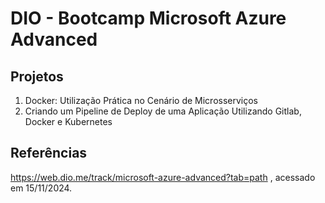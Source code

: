 # DIO - Bootcamp Microsoft Azure Advanced

## Projetos
1. Docker: Utilização Prática no Cenário de Microsserviços
2. Criando um Pipeline de Deploy de uma Aplicação Utilizando Gitlab, Docker e Kubernetes


## Referências 
https://web.dio.me/track/microsoft-azure-advanced?tab=path
, acessado em 15/11/2024.